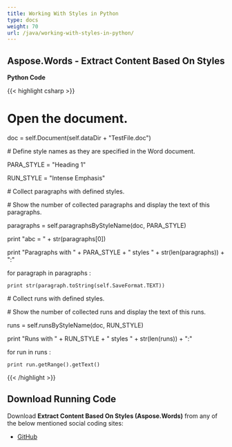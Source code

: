 ```yaml
---
title: Working With Styles in Python
type: docs
weight: 70
url: /java/working-with-styles-in-python/
---
```


## **Aspose.Words - Extract Content Based On Styles**
**Python Code**

{{< highlight csharp >}}

 # Open the document.

doc = self.Document(self.dataDir + "TestFile.doc")

\# Define style names as they are specified in the Word document.

PARA_STYLE = "Heading 1"

RUN_STYLE = "Intense Emphasis"

\# Collect paragraphs with defined styles.

\# Show the number of collected paragraphs and display the text of this paragraphs.

paragraphs = self.paragraphsByStyleName(doc, PARA_STYLE)

print "abc = " + str(paragraphs[0])

print "Paragraphs with " + PARA_STYLE + " styles " + str(len(paragraphs)) + ":"

for paragraph in paragraphs :

    print str(paragraph.toString(self.SaveFormat.TEXT))

\# Collect runs with defined styles.

\# Show the number of collected runs and display the text of this runs.

runs = self.runsByStyleName(doc, RUN_STYLE)

print "Runs with " + RUN_STYLE + " styles " + str(len(runs)) + ":"

for run in runs :

    print run.getRange().getText()

{{< /highlight >}}
## **Download Running Code**
Download **Extract Content Based On Styles (Aspose.Words)** from any of the below mentioned social coding sites:

- [GitHub](https://github.com/aspose-words/Aspose.Words-for-Java/blob/master/Plugins/Aspose_Words_Java_for_Python/tests/programmingwithdocuments/workingwithstyles/extractcontentbasedonstyles/ExtractContentBasedOnStyles.py)
